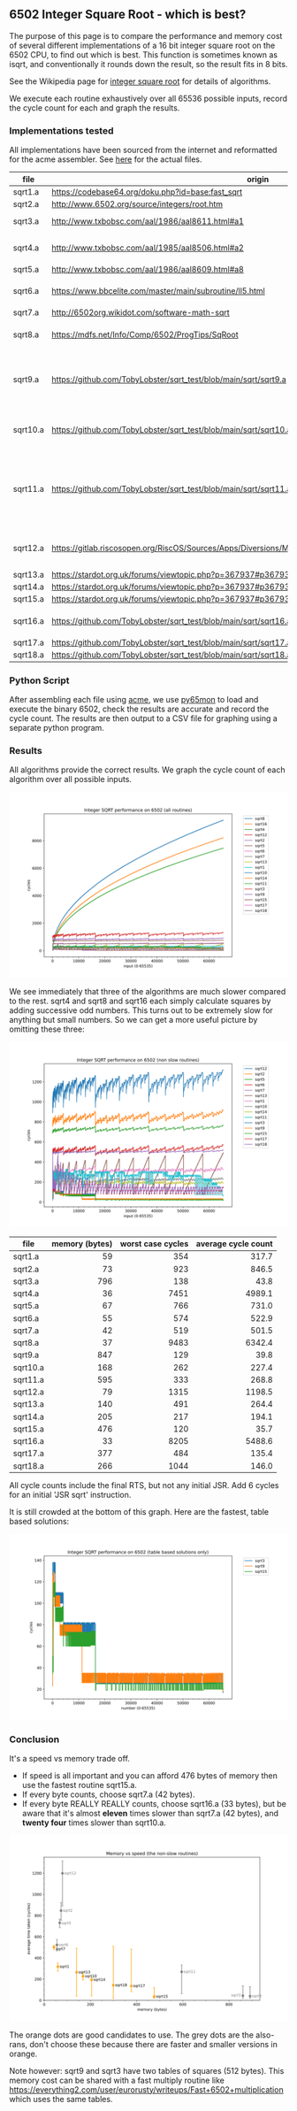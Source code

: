 ## 6502 Integer Square Root - which is best? ##

The purpose of this page is to compare the performance and memory cost of several different implementations of a 16 bit integer square root on the 6502 CPU, to find out which is best.
This function is sometimes known as isqrt, and conventionally it rounds down the result, so the result fits in 8 bits.

See the Wikipedia page for [integer square root](https://en.wikipedia.org/wiki/Integer_square_root) for details of algorithms.

We execute each routine exhaustively over all 65536 possible inputs, record the cycle count for each and graph the results.

### Implementations tested
All implementations have been sourced from the internet and reformatted for the acme assembler. See [here](https://github.com/TobyLobster/sqrt_test/tree/main/sqrt) for the actual files.

| file     | origin                                                           | notes                                          |
| -------- | ---------------------------------------------------------------- | ---------------------------------------------- |
| sqrt1.a  | https://codebase64.org/doku.php?id=base:fast_sqrt                |                                                |
| sqrt2.a  | http://www.6502.org/source/integers/root.htm                     |                                                |
| sqrt3.a  | http://www.txbobsc.com/aal/1986/aal8611.html#a1                  | a table based solution.                        |
| sqrt4.a  | http://www.txbobsc.com/aal/1985/aal8506.html#a2                  | adds successive odd numbers                    |
| sqrt5.a  | http://www.txbobsc.com/aal/1986/aal8609.html#a8                  |                                                |
| sqrt6.a  | https://www.bbcelite.com/master/main/subroutine/ll5.html         | from the BBC Micro game Elite.                 |
| sqrt7.a  | http://6502org.wikidot.com/software-math-sqrt                    |                                                |
| sqrt8.a  | https://mdfs.net/Info/Comp/6502/ProgTips/SqRoot                  | adds successive odd numbers                    |
| sqrt9.a  | https://github.com/TobyLobster/sqrt_test/blob/main/sqrt/sqrt9.a  | a table based solution, my version of sqrt3.a tweaked for performance. |
| sqrt10.a | https://github.com/TobyLobster/sqrt_test/blob/main/sqrt/sqrt10.a | my version of sqrt1.a tweaked for performance. |
| sqrt11.a | https://github.com/TobyLobster/sqrt_test/blob/main/sqrt/sqrt11.a | a table based solution, using binary search. from [here](http://forum.6502.org/viewtopic.php?p=90611#p90611) fixed and tweaked for performance. |
| sqrt12.a | https://gitlab.riscosopen.org/RiscOS/Sources/Apps/Diversions/Meteors/-/blob/master/Srce6502/MetSrc2#L961 | from the BBC Micro game Acornsoft Meteors |
| sqrt13.a | https://stardot.org.uk/forums/viewtopic.php?p=367937#p367937     | by hexwab                                      |
| sqrt14.a | https://stardot.org.uk/forums/viewtopic.php?p=367937#p367937     | by hexwab                                      |
| sqrt15.a | https://stardot.org.uk/forums/viewtopic.php?p=367937#p367937     | by hexwab                                      |
| sqrt16.a | https://github.com/TobyLobster/sqrt_test/blob/main/sqrt/sqrt16.a | adds successive odd numbers                    |
| sqrt17.a | https://github.com/TobyLobster/sqrt_test/blob/main/sqrt/sqrt17.a |                                                |
| sqrt18.a | https://github.com/TobyLobster/sqrt_test/blob/main/sqrt/sqrt18.a |                                                |

### Python Script
After assembling each file using [acme](https://github.com/meonwax/acme), we use [py65mon](https://github.com/mnaberez/py65/blob/master/docs/index.rst) to load and execute the binary 6502, check the results are accurate and record the cycle count.
The results are then output to a CSV file for graphing using a separate python program.

### Results

All algorithms provide the correct results. We graph the cycle count of each algorithm over all possible inputs.

![SQRT Performance Comparison](./result_all.svg)

We see immediately that three of the algorithms are much slower compared to the rest. sqrt4 and sqrt8 and sqrt16 each simply calculate squares by adding successive odd numbers. This turns out to be extremely slow for anything but small numbers. So we can get a more useful picture by omitting these three:

![SQRT Performance Comparison](./result_useful.svg)

| file     | memory (bytes) | worst case cycles | average cycle count |
| -------- | -------------: | ----------------: | ------------------: |
| sqrt1.a  |             59 |               354 |               317.7 |
| sqrt2.a  |             73 |               923 |               846.5 |
| sqrt3.a  |            796 |               138 |                43.8 |
| sqrt4.a  |             36 |              7451 |              4989.1 |
| sqrt5.a  |             67 |               766 |               731.0 |
| sqrt6.a  |             55 |               574 |               522.9 |
| sqrt7.a  |             42 |               519 |               501.5 |
| sqrt8.a  |             37 |              9483 |              6342.4 |
| sqrt9.a  |            847 |               129 |                39.8 |
| sqrt10.a |            168 |               262 |               227.4 |
| sqrt11.a |            595 |               333 |               268.8 |
| sqrt12.a |             79 |              1315 |              1198.5 |
| sqrt13.a |            140 |               491 |               264.4 |
| sqrt14.a |            205 |               217 |               194.1 |
| sqrt15.a |            476 |               120 |                35.7 |
| sqrt16.a |             33 |              8205 |              5488.6 |
| sqrt17.a |            377 |               484 |               135.4 |
| sqrt18.a |            266 |              1044 |               146.0 |

All cycle counts include the final RTS, but not any initial JSR. Add 6 cycles for an initial 'JSR sqrt' instruction.

It is still crowded at the bottom of this graph. Here are the fastest, table based solutions:

![SQRT Performance Comparison, table based solutions](./result_table_based.svg)

### Conclusion

It's a speed vs memory trade off.
* If speed is all important and you can afford 476 bytes of memory then use the fastest routine sqrt15.a.
* If every byte counts, choose sqrt7.a (42 bytes).
* If every byte REALLY REALLY counts, choose sqrt16.a (33 bytes), but be aware that it's almost **eleven** times slower than sqrt7.a (42 bytes), and **twenty four** times slower than sqrt10.a.

![Memory vs Speed Comparison](./memory_vs_speed.svg)

The orange dots are good candidates to use. The grey dots are the also-rans, don't choose these because there are faster and smaller versions in orange.

Note however: sqrt9 and sqrt3 have two tables of squares (512 bytes). This memory cost can be shared with a fast multiply routine like https://everything2.com/user/eurorusty/writeups/Fast+6502+multiplication which uses the same tables.
